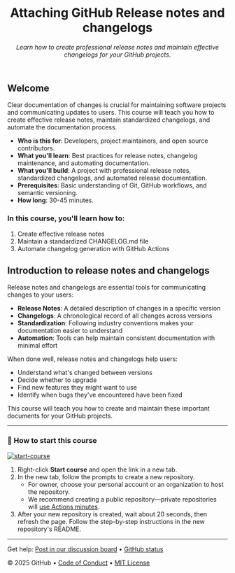 <header>

<!--
  <<< Author notes: Course header >>>
  Include a 1280×640 image, course title in sentence case, and a concise description in emphasis.
  In your repository settings: enable template repository, add your 1280×640 social image, auto delete head branches.
  Add your open source license, GitHub uses MIT license.
-->

# Attaching GitHub Release notes and changelogs

_Learn how to create professional release notes and maintain effective changelogs for your GitHub projects._

</header>

<!--
  <<< Author notes: Course start >>>
  Include start button, a note about Actions minutes,
  and tell the learner why they should take the course.
-->

## Welcome

Clear documentation of changes is crucial for maintaining software projects and communicating updates to users. This course will teach you how to create effective release notes, maintain standardized changelogs, and automate the documentation process.

- **Who is this for**: Developers, project maintainers, and open source contributors.
- **What you'll learn**: Best practices for release notes, changelog maintenance, and automating documentation.
- **What you'll build**: A project with professional release notes, standardized changelogs, and automated release documentation.
- **Prerequisites**: Basic understanding of Git, GitHub workflows, and semantic versioning.
- **How long**: 30-45 minutes.

### In this course, you'll learn how to:

1. Create effective release notes
2. Maintain a standardized CHANGELOG.md file
3. Automate changelog generation with GitHub Actions

## Introduction to release notes and changelogs

Release notes and changelogs are essential tools for communicating changes to your users:

- **Release Notes**: A detailed description of changes in a specific version
- **Changelogs**: A chronological record of all changes across versions
- **Standardization**: Following industry conventions makes your documentation easier to understand
- **Automation**: Tools can help maintain consistent documentation with minimal effort

When done well, release notes and changelogs help users:
- Understand what's changed between versions
- Decide whether to upgrade
- Find new features they might want to use
- Identify when bugs they've encountered have been fixed

This course will teach you how to create and maintain these important documents for your GitHub projects.

---

### 🚀 How to start this course

[![start-course](https://user-images.githubusercontent.com/1221423/235727646-4a590299-ffe5-480d-8cd5-8194ea184546.svg)](https://github.com/new?template_owner=bryceshen1&template_name=Release-Notes-and-Changelogs&owner=%40me&name=Release-Notes-and-Changelogs&description=Learning+Release+Notes+and+Changelogs&visibility=public)

1. Right-click **Start course** and open the link in a new tab.
2. In the new tab, follow the prompts to create a new repository.
   - For owner, choose your personal account or an organization to host the repository.
   - We recommend creating a public repository—private repositories will [use Actions minutes](https://docs.github.com/en/billing/managing-billing-for-github-actions/about-billing-for-github-actions).
3. After your new repository is created, wait about 20 seconds, then refresh the page. Follow the step-by-step instructions in the new repository's README.

<footer>

<!--
  <<< Author notes: Footer >>>
  Add a link to get support, GitHub status page, code of conduct, license link.
-->

---

Get help: [Post in our discussion board](https://github.com/orgs/skills/discussions/categories/release-notes-and-changelogs) &bull; [GitHub status](https://www.githubstatus.com/)

&copy; 2025 GitHub &bull; [Code of Conduct](https://www.contributor-covenant.org/version/2/1/code_of_conduct/code_of_conduct.md) &bull; [MIT License](https://gh.io/mit)

</footer>
